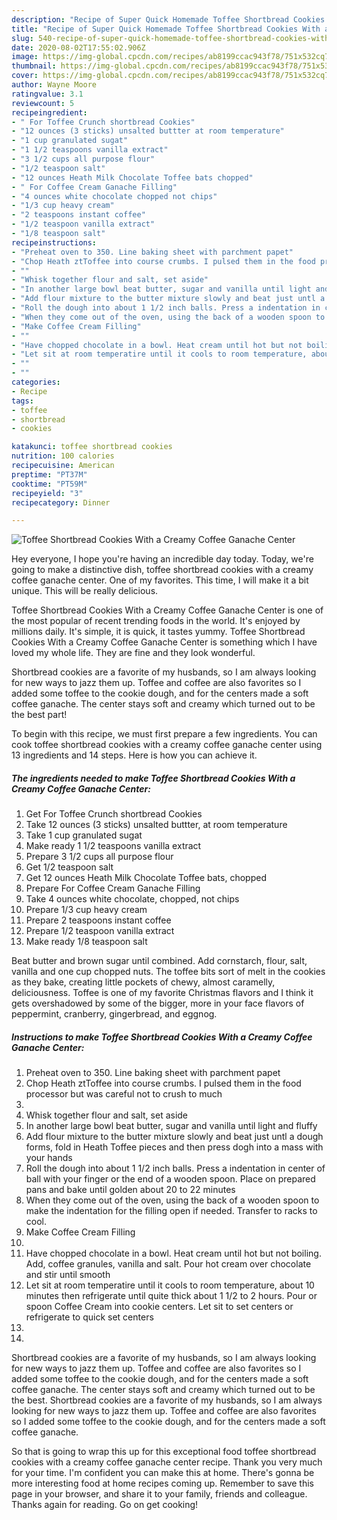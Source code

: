 ```yaml
---
description: "Recipe of Super Quick Homemade Toffee Shortbread Cookies With a Creamy Coffee Ganache Center"
title: "Recipe of Super Quick Homemade Toffee Shortbread Cookies With a Creamy Coffee Ganache Center"
slug: 540-recipe-of-super-quick-homemade-toffee-shortbread-cookies-with-a-creamy-coffee-ganache-center
date: 2020-08-02T17:55:02.906Z
image: https://img-global.cpcdn.com/recipes/ab8199ccac943f78/751x532cq70/toffee-shortbread-cookies-with-a-creamy-coffee-ganache-center-recipe-main-photo.jpg
thumbnail: https://img-global.cpcdn.com/recipes/ab8199ccac943f78/751x532cq70/toffee-shortbread-cookies-with-a-creamy-coffee-ganache-center-recipe-main-photo.jpg
cover: https://img-global.cpcdn.com/recipes/ab8199ccac943f78/751x532cq70/toffee-shortbread-cookies-with-a-creamy-coffee-ganache-center-recipe-main-photo.jpg
author: Wayne Moore
ratingvalue: 3.1
reviewcount: 5
recipeingredient:
- " For Toffee Crunch shortbread Cookies"
- "12 ounces (3 sticks) unsalted buttter at room temperature"
- "1 cup granulated sugat"
- "1 1/2 teaspoons vanilla extract"
- "3 1/2 cups all purpose flour"
- "1/2 teaspoon salt"
- "12 ounces Heath Milk Chocolate Toffee bats chopped"
- " For Coffee Cream Ganache Filling"
- "4 ounces white chocolate chopped not chips"
- "1/3 cup heavy cream"
- "2 teaspoons instant coffee"
- "1/2 teaspoon vanilla extract"
- "1/8 teaspoon salt"
recipeinstructions:
- "Preheat oven to 350. Line baking sheet with parchment papet"
- "Chop Heath ztToffee into course crumbs. I pulsed them in the food processor but was careful not to crush to much"
- ""
- "Whisk together flour and salt, set aside"
- "In another large bowl beat butter, sugar and vanilla until light and fluffy"
- "Add flour mixture to the butter mixture slowly and beat just untl a dough forms, fold in Heath Toffee pieces and then press dogh into a mass with your hands"
- "Roll the dough into about 1 1/2 inch balls. Press a indentation in center of ball with your finger or the end of a wooden spoon. Place on prepared pans and bake until golden about 20 to 22 minutes"
- "When they come out of the oven, using the back of a wooden spoon to make the indentation for the filling open if needed. Transfer to racks to cool."
- "Make Coffee Cream Filling"
- ""
- "Have chopped chocolate in a bowl. Heat cream until hot but not boiling. Add, coffee granules, vanilla and salt. Pour hot cream over chocolate and stir until smooth"
- "Let sit at room temperatire until it cools to room temperature, about 10 minutes then refrigerate until quite thick about 1 1/2 to 2 hours. Pour or spoon Coffee Cream into cookie centers. Let sit to set centers or refrigerate to quick set centers"
- ""
- ""
categories:
- Recipe
tags:
- toffee
- shortbread
- cookies

katakunci: toffee shortbread cookies 
nutrition: 100 calories
recipecuisine: American
preptime: "PT37M"
cooktime: "PT59M"
recipeyield: "3"
recipecategory: Dinner

---
```



![Toffee Shortbread Cookies With a Creamy Coffee Ganache Center](https://img-global.cpcdn.com/recipes/ab8199ccac943f78/751x532cq70/toffee-shortbread-cookies-with-a-creamy-coffee-ganache-center-recipe-main-photo.jpg)

Hey everyone, I hope you're having an incredible day today. Today, we're going to make a distinctive dish, toffee shortbread cookies with a creamy coffee ganache center. One of my favorites. This time, I will make it a bit unique. This will be really delicious.

Toffee Shortbread Cookies With a Creamy Coffee Ganache Center is one of the most popular of recent trending foods in the world. It's enjoyed by millions daily. It's simple, it is quick, it tastes yummy. Toffee Shortbread Cookies With a Creamy Coffee Ganache Center is something which I have loved my whole life. They are fine and they look wonderful.

Shortbread cookies are a favorite of my husbands, so I am always looking for new ways to jazz them up. Toffee and coffee are also favorites so I added some toffee to the cookie dough, and for the centers made a soft coffee ganache. The center stays soft and creamy which turned out to be the best part!


To begin with this recipe, we must first prepare a few ingredients. You can cook toffee shortbread cookies with a creamy coffee ganache center using 13 ingredients and 14 steps. Here is how you can achieve it.

<!--inarticleads1-->

##### The ingredients needed to make Toffee Shortbread Cookies With a Creamy Coffee Ganache Center:

1. Get  For Toffee Crunch shortbread Cookies
1. Take 12 ounces (3 sticks) unsalted buttter, at room temperature
1. Take 1 cup granulated sugat
1. Make ready 1 1/2 teaspoons vanilla extract
1. Prepare 3 1/2 cups all purpose flour
1. Get 1/2 teaspoon salt
1. Get 12 ounces Heath Milk Chocolate Toffee bats, chopped
1. Prepare  For Coffee Cream Ganache Filling
1. Take 4 ounces white chocolate, chopped, not chips
1. Prepare 1/3 cup heavy cream
1. Prepare 2 teaspoons instant coffee
1. Prepare 1/2 teaspoon vanilla extract
1. Make ready 1/8 teaspoon salt


Beat butter and brown sugar until combined. Add cornstarch, flour, salt, vanilla and one cup chopped nuts. The toffee bits sort of melt in the cookies as they bake, creating little pockets of chewy, almost caramelly, deliciousness. Toffee is one of my favorite Christmas flavors and I think it gets overshadowed by some of the bigger, more in your face flavors of peppermint, cranberry, gingerbread, and eggnog. 

<!--inarticleads2-->

##### Instructions to make Toffee Shortbread Cookies With a Creamy Coffee Ganache Center:

1. Preheat oven to 350. Line baking sheet with parchment papet
1. Chop Heath ztToffee into course crumbs. I pulsed them in the food processor but was careful not to crush to much
1. 
1. Whisk together flour and salt, set aside
1. In another large bowl beat butter, sugar and vanilla until light and fluffy
1. Add flour mixture to the butter mixture slowly and beat just untl a dough forms, fold in Heath Toffee pieces and then press dogh into a mass with your hands
1. Roll the dough into about 1 1/2 inch balls. Press a indentation in center of ball with your finger or the end of a wooden spoon. Place on prepared pans and bake until golden about 20 to 22 minutes
1. When they come out of the oven, using the back of a wooden spoon to make the indentation for the filling open if needed. Transfer to racks to cool.
1. Make Coffee Cream Filling
1. 
1. Have chopped chocolate in a bowl. Heat cream until hot but not boiling. Add, coffee granules, vanilla and salt. Pour hot cream over chocolate and stir until smooth
1. Let sit at room temperatire until it cools to room temperature, about 10 minutes then refrigerate until quite thick about 1 1/2 to 2 hours. Pour or spoon Coffee Cream into cookie centers. Let sit to set centers or refrigerate to quick set centers
1. 
1. 


Shortbread cookies are a favorite of my husbands, so I am always looking for new ways to jazz them up. Toffee and coffee are also favorites so I added some toffee to the cookie dough, and for the centers made a soft coffee ganache. The center stays soft and creamy which turned out to be the best. Shortbread cookies are a favorite of my husbands, so I am always looking for new ways to jazz them up. Toffee and coffee are also favorites so I added some toffee to the cookie dough, and for the centers made a soft coffee ganache. 

So that is going to wrap this up for this exceptional food toffee shortbread cookies with a creamy coffee ganache center recipe. Thank you very much for your time. I'm confident you can make this at home. There's gonna be more interesting food at home recipes coming up. Remember to save this page in your browser, and share it to your family, friends and colleague. Thanks again for reading. Go on get cooking!

